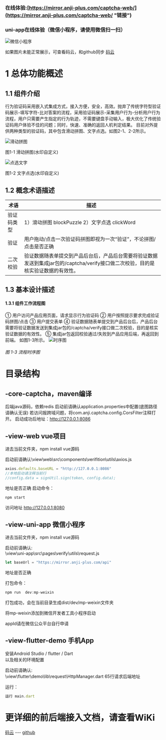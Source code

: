 ### 在线体验:[https://mirror.anji-plus.com/captcha-web/](https://mirror.anji-plus.com/captcha-web/ "链接")
### uni-app在线体验（微信小程序，请使用微信扫一扫）
![微信小程序](https://mirror.anji-plus.com/captcha-web/static/8cm.jpg "微信小程序")

如果图片未能正常展示，可查看码云，和github同步 [码云]( https://gitee.com/anji-plus/captcha "码云")

# 1 总体功能概述
## 1.1 组件介绍
 行为验证码采用嵌入式集成方式，接入方便，安全，高效。抛弃了传统字符型验证码展示-填写字符-比对答案的流程，采用验证码展示-采集用户行为-分析用户行为流程，用户只需要产生指定的行为轨迹，不需要键盘手动输入，极大优化了传统验证码用户体验不佳的问题；同时，快速、准确的返回人机判定结果。
 目前对外提供两种类型的验证码，其中包含滑动拼图、文字点选。如图2-1、2-2所示。
 

 
![滑动拼图](https://mirror.anji-plus.com/captcha-web/static/blockPuzzle.png "滑动拼图")

 图1-1 滑动拼图(水印自定义)
 
![点选文字](https://mirror.anji-plus.com/captcha-web/static/clickWord.png "点选文字")

 图1-2 文字点选(水印自定义)

## 1.2 概念术语描述
| 术语  | 描述  |
| ------------ | ------------ |
|  验证码类型 | 1）滑动拼图 blockPuzzle  2）文字点选 clickWord|
| 验证  |  用户拖动/点击一次验证码拼图即视为一次“验证”，不论拼图/点击是否正确 |
| 二次校验  | 验证数据随表单提交到产品后台后，产品后台需要将验证数据发送到集成jar包的/captcha/verify接口做二次校验，目的是核实验证数据的有效性。  |

## 1.3 基本设计描述
#### 1.3.1 组件工作流程图
①	用户访问产品应用页面，请求显示行为验证码
②	用户按照提示要求完成验证码拼图/点击
③	用户提交表单
④	验证数据随表单提交到产品后台后，产品后台需要将验证数据发送到集成jar包的/captcha/verify接口做二次校验，目的是核实验证数据的有效性。
⑤	集成jar包返回校验通过/失败到产品应用后端，再返回到前端。
如图1-3所示。
![时序图](https://mirror.anji-plus.com/captcha-web/static/shixu.png "时序图")
###### 图 1-3 流程时序图

# 目录结构

## -core-captcha，maven编译
后端java源码，依赖redis
启动前请确认application.properties中配置(底图路径请确认无误)
若访问报跨域问题，将com.anji.captcha.config.CorsFilter注释打开。
启动成功后地址：http://127.0.0.1:8086

## -view-web vue项目
进去当前文件夹，npm install
vue源码

启动前请确认\view\web\src\components\verifition\utils\axios.js
```javascript
axios.defaults.baseURL = "http://127.0.0.1:8086"
//本地启动请注释当前行
//config.data = signUtil.sign(token, config.data);
```
地址是否正确
启动命令：
```javascript
npm start
```
访问地址
http://127.0.0.1:8080

## -view-uni-app 微信小程序
进去当前文件夹，npm install
vue源码

启动前请确认:<br>
\view\uni-app\src\pages\verify\utils\request.js 

```javascript
let baseUrl = "https://mirror.anji-plus.com/api"
```
地址是否正确

打包命令：
```javascript
npm run  dev:mp-weixin
```
打包成功，会在当前目录生成dist/dev/mp-weixin文件夹

将mp-weixin添加到微信开发者工具小程序启动

appId请在微信公众平台自行申请


## -view-flutter-demo 手机App
安装Android Studio / flutter / Dart <br>
以及相关的环境配置

启动前请确认:<br>
\view\flutter\demo\lib\request\HttpManager.dart 65行请求后端地址<br>

运行：
```javascript
运行 main.dart
```



# 更详细的前后端接入文档，请查看WiKi


[码云](https://gitee.com/anji-plus/captcha/wikis/Home "码云") ---
[github](https://github.com/anji-plus/captcha/wiki "github")
